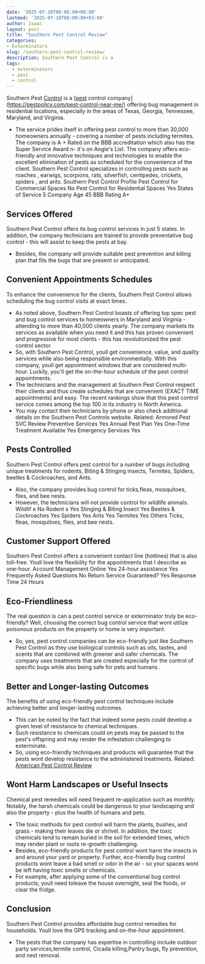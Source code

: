 ```yaml
---
date: '2025-07-10T00:00:00+00:00'
lastmod: '2025-07-10T00:00:00+03:00'
author: Isaac
layout: post
title: "Southern Pest Control Review"
categories:
- Exterminators
slug: /southern-pest-control-review/
description: Southern Pest Control is a
tags: 
  - exterminators
  - pest
  - control
---
```

Southern Pest [Control](/posts/american-pest-review/) is a
[[pest](/posts/pest-control-near-me/) control company](https://pestpolicy.com/pest-control-near-me/)
offering bug management in residential locations, especially in the areas of Texas, Georgia, Tennessee, Maryland, and Virginia.
- The service prides itself in offering pest control to more than 30,000 homeowners annually - covering a number of pests including termites.
The company is A + Rated on the BBB accreditation which also has the Super Service Award n- it's on Angie's List.
The company offers eco-friendly and innovative techniques and technologies to enable the excellent elimination of pests as scheduled for the convenience of the client.
Southern Pest Control specializes in controlling pests such as
roaches
, earwigs, scorpions, rats, silverfish, centipedes, crickets,
spiders
, and ants.
Southern Pest Control Profile
Pest Control for Commercial Spaces
No
Pest Control for Residential Spaces
Yes
States of Service
5
Company Age
45
BBB Rating
A+
## Services Offered
Southern Pest Control offers its bug control services in just 5 states. In addition, the company technicians are trained to provide preventative bug control - this will assist to keep the pests at bay.
- Besides, the company will provide suitable pest prevention and killing plan that fits the bugs that are present or anticipated.
## Convenient Appointments Schedules
To enhance the convenience for the clients, Southern Pest Control allows scheduling the bug control visits at exact times.
- As noted above, Southern Pest Control boasts of offering top spec pest and bug control services to homeowners in Maryland and Virginia - attending to more than 40,000 clients yearly.
The company markets its services as available when you need it and this has proven convenient and progressive for most clients - this has revolutionized the pest control sector.
- So, with Southern Pest Control, youll get convenience, value, and quality services while also being responsible environmentally.
With this company, youll get appointment windows that are considered multi-hour. Luckily, you'll get the on-the-hour schedule of the pest control appointments.
- The technicians and the management at Southern Pest Control respect their clients and thus create schedules that are convenient (EXACT TIME appointments) and easy.
The recent rankings show that this pest control service comes among the top 100 in its industry in North America.
- You may contact their technicians by phone or also check additional details on the Southern Pest Controls website.
Related:
Armored Pest SVC Review
Preventive Services
Yes
Annual Pest Plan
Yes
One-Time Treatment Available
Yes
Emergency Services
Yes
## Pests Controlled
Southern Pest Control offers pest control for a number of bugs including unique treatments for rodents, Biting & Stinging insects, Termites, Spiders, beetles & Cockroaches, and Ants.
- Also, the company provides bug control for ticks,fleas, mosquitoes, flies, and bee nests.
- However, the technicians will not provide control for wildlife animals.
Wildlif
e
No
Rodent
s
Yes
Stinging & Biting Insect
Yes
Beetles & Cockroaches
Yes
Spiders
Yes
Ants
Yes
Termites
Yes
Others
Ticks, fleas, mosquitoes, flies, and bee nests.
## Customer Support Offered
Southern Pest Control offers a convenient contact line (hotlines) that is also toll-free. Youll love the flexibility for the appointments that I describe as one-hour.
Account Management Online
Yes
24-hour assistance
Yes
Frequently Asked Questions
No
Return Service Guaranteed?
Yes
Response Time
24 Hours
## Eco-Friendliness
The real question is can a pest control service or exterminator truly be eco-friendly? Well, choosing the correct bug control service that wont utilize poisonous products on the property or home is very important.
- So, yes, pest control companies can be eco-friendly just like Southern Pest Control as they use biological controls such as oils, tastes, and scents that are combined with greener and safer chemicals.
The company uses treatments that are created especially for the control of specific bugs while also being
safe for pets and humans
.
## Better and Longer-lasting Outcomes
The benefits of using eco-friendly pest control techniques include achieving better and longer-lasting outcomes.
- This can be noted by the fact that indeed some pests could develop a given level of resistance to chemical techniques.
- Such resistance to chemicals could on pests may be passed to the pest's offspring and may render the infestation challenging to exterminate.
- So, using eco-friendly techniques and products will guarantee that the pests wont develop resistance to the administered treatments.
Related:
[American Pest Control Review](https://pestpolicy.com/american-pest-review/)
## Wont Harm Landscapes or Useful Insects
Chemical pest remedies will need frequent re-application such as monthly. Notably, the harsh chemicals could be dangerous to your landscaping and also the property - plus the health of humans and pets.
- The toxic methods for pest control will harm the plants, bushes, and grass - making their leaves die or shrivel.
In addition, the toxic chemicals tend to remain buried in the soil for extended times, which may render plant or roots re-growth challenging.
- Besides, eco-friendly products for pest control wont harm the insects in and around your yard or property.
Further, eco-friendly bug control products wont leave a bad smell or odor in the air - so your spaces wont be left having toxic smells or chemicals.
- For example, after applying some of the conventional bug control products, youll need toleave the house overnight, seal the foods, or clear the fridge.
## Conclusion
Southern Pest Control provides affordable bug control remedies for households. Youll love the GPS tracking and on-the-hour appointment.
- The pests that the company has expertise in controlling include outdoor party services,termite control, Cicada killing,Pantry bugs, fly prevention, and nest removal.
